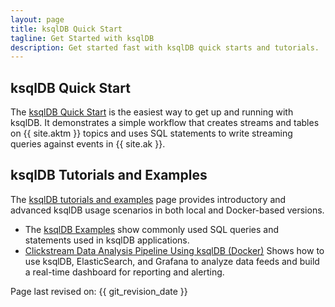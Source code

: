 ```yaml
---
layout: page
title: ksqlDB Quick Start
tagline: Get Started with ksqlDB
description: Get started fast with ksqlDB quick starts and tutorials.
---
```


ksqlDB Quick Start
------------------

The [ksqlDB Quick Start](tutorials/basics-docker.md) is the easiest way to get
up and running with ksqlDB. It demonstrates a simple workflow that creates 
streams and tables on {{ site.aktm }} topics and uses SQL statements to write
streaming queries against events in {{ site.ak }}.

ksqlDB Tutorials and Examples
-----------------------------

The [ksqlDB tutorials and examples](tutorials/index.md)
page provides introductory and advanced ksqlDB usage scenarios in both
local and Docker-based versions.

- The [ksqlDB Examples](tutorials/examples.md) show commonly used SQL queries
  and statements used in ksqlDB applications.
- [Clickstream Data Analysis Pipeline Using ksqlDB (Docker)](tutorials/clickstream-docker.md)
  Shows how to use ksqlDB, ElasticSearch, and Grafana to analyze
  data feeds and build a real-time dashboard for reporting and
  alerting.

Page last revised on: {{ git_revision_date }}
